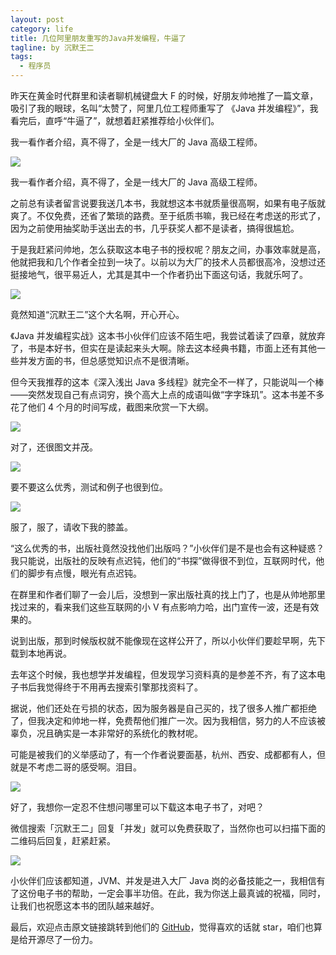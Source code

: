 ```yaml
---
layout: post
category: life
title: 几位阿里朋友重写的Java并发编程，牛逼了
tagline: by 沉默王二
tags: 
  - 程序员
---
```


昨天在黄金时代群里和读者聊机械键盘大 F 的时候，好朋友帅地推了一篇文章，吸引了我的眼球，名叫“太赞了，阿里几位工程师重写了 《Java 并发编程》”，我看完后，直呼“牛逼了”，就想着赶紧推荐给小伙伴们。

<!--more-->

我一看作者介绍，真不得了，全是一线大厂的 Java 高级工程师。

![](http://www.itwanger.com/assets/images/2020/05/ali-bingfa-01.png)


我一看作者介绍，真不得了，全是一线大厂的 Java 高级工程师。

之前总有读者留言说要我送几本书，我就想这本书就质量很高啊，如果有电子版就爽了。不仅免费，还省了繁琐的路费。至于纸质书嘛，我已经在考虑送的形式了，因为之前使用抽奖助手送出去的书，几乎获奖人都不是读者，搞得很尴尬。

于是我赶紧问帅地，怎么获取这本电子书的授权呢？朋友之间，办事效率就是高，他就把我和几个作者全拉到一块了。以前以为大厂的技术人员都很高冷，没想过还挺接地气，很平易近人，尤其是其中一个作者扔出下面这句话，我就乐呵了。

![](http://www.itwanger.com/assets/images/2020/05/ali-bingfa-02.png)

竟然知道“沉默王二”这个大名啊，开心开心。

《Java 并发编程实战》这本书小伙伴们应该不陌生吧，我尝试着读了四章，就放弃了，书是本好书，但实在是读起来头大啊。除去这本经典书籍，市面上还有其他一些并发方面的书，但总感觉知识点不是很清晰。

但今天我推荐的这本《深入浅出 Java 多线程》就完全不一样了，只能说叫一个棒——突然发现自己有点词穷，换个高大上点的成语叫做“字字珠玑”。这本书差不多花了他们 4 个月的时间写成，截图来欣赏一下大纲。

![](http://www.itwanger.com/assets/images/2020/05/ali-bingfa-03.png)

对了，还很图文并茂。

![](http://www.itwanger.com/assets/images/2020/05/ali-bingfa-04.png)

要不要这么优秀，测试和例子也很到位。

![](http://www.itwanger.com/assets/images/2020/05/ali-bingfa-05.png)

服了，服了，请收下我的膝盖。

“这么优秀的书，出版社竟然没找他们出版吗？”小伙伴们是不是也会有这种疑惑？我只能说，出版社的反映有点迟钝，他们的“书探”做得很不到位，互联网时代，他们的脚步有点慢，眼光有点迟钝。

在群里和作者们聊了一会儿后，没想到一家出版社真的找上门了，也是从帅地那里找过来的，看来我们这些互联网的小 V 有点影响力哈，出门宣传一波，还是有效果的。

说到出版，那到时候版权就不能像现在这样公开了，所以小伙伴们要趁早啊，先下载到本地再说。

去年这个时候，我也想学并发编程，但发现学习资料真的是参差不齐，有了这本电子书后我觉得终于不用再去搜索引擎那找资料了。

据说，他们还处在亏损的状态，因为服务器是自己买的，找了很多人推广都拒绝了，但我决定和帅地一样，免费帮他们推广一次。因为我相信，努力的人不应该被辜负，况且确实是一本非常好的系统化的教材呢。

可能是被我们的义举感动了，有一个作者说要面基，杭州、西安、成都都有人，但就是不考虑二哥的感受啊。泪目。

![](http://www.itwanger.com/assets/images/2020/05/ali-bingfa-06.png)

好了，我想你一定忍不住想问哪里可以下载这本电子书了，对吧？

微信搜索「沉默王二」回复「并发」就可以免费获取了，当然你也可以扫描下面的二维码后回复，赶紧赶紧。

![](http://www.itwanger.com/assets/images/2020/05/ali-bingfa-07.png)

小伙伴们应该都知道，JVM、并发是进入大厂 Java 岗的必备技能之一，我相信有了这份电子书的帮助，一定会事半功倍。在此，我为你送上最真诚的祝福，同时，让我们也祝愿这本书的团队越来越好。

最后，欢迎点击原文链接跳转到他们的 [GitHub](https://github.com/RedSpider1/concurrent)，觉得喜欢的话就 star，咱们也算是给开源尽了一份力。
